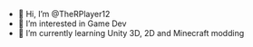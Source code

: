 - 👋 Hi, I’m @TheRPlayer12
- 👀 I’m interested in Game Dev
- 🌱 I’m currently learning Unity 3D, 2D and Minecraft modding

<!---
TheRPlayer12/TheRPlayer12 is a ✨ special ✨ repository because its `README.md` (this file) appears on your GitHub profile.
You can click the Preview link to take a look at your changes.
--->
